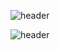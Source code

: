 ![header](https://capsule-render.vercel.app/api?type=waving&color=gradient&customColorList=6&text=PigKidney&animation=fadeIn&fontSize=40&height=200&fontAlign=80&fontAlignY=40&desc=Github&descSize=30)

![header](https://capsule-render.vercel.app/api?text=Hello%World!&fontSize=40&desc=Desc&descSize=30)
